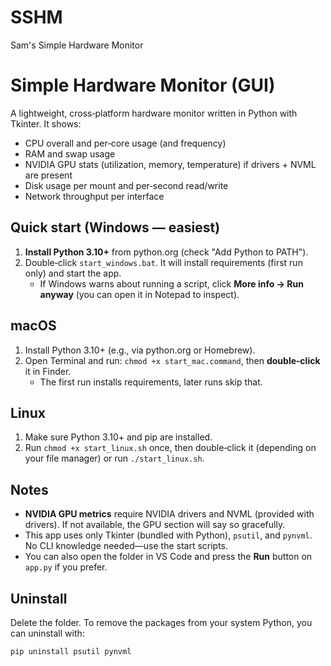 # SSHM
Sam's Simple Hardware Monitor



# Simple Hardware Monitor (GUI)

A lightweight, cross‑platform hardware monitor written in Python with Tkinter. It shows:
- CPU overall and per‑core usage (and frequency)
- RAM and swap usage
- NVIDIA GPU stats (utilization, memory, temperature) if drivers + NVML are present
- Disk usage per mount and per‑second read/write
- Network throughput per interface

## Quick start (Windows — easiest)
1. **Install Python 3.10+** from python.org (check "Add Python to PATH").
2. Double‑click `start_windows.bat`. It will install requirements (first run only) and start the app.
   - If Windows warns about running a script, click **More info → Run anyway** (you can open it in Notepad to inspect).

## macOS
1. Install Python 3.10+ (e.g., via python.org or Homebrew).
2. Open Terminal and run: `chmod +x start_mac.command`, then **double‑click** it in Finder.
   - The first run installs requirements, later runs skip that.

## Linux
1. Make sure Python 3.10+ and pip are installed.
2. Run `chmod +x start_linux.sh` once, then double‑click it (depending on your file manager) or run `./start_linux.sh`.

## Notes
- **NVIDIA GPU metrics** require NVIDIA drivers and NVML (provided with drivers). If not available, the GPU section will say so gracefully.
- This app uses only Tkinter (bundled with Python), `psutil`, and `pynvml`. No CLI knowledge needed—use the start scripts.
- You can also open the folder in VS Code and press the **Run** button on `app.py` if you prefer.

## Uninstall
Delete the folder. To remove the packages from your system Python, you can uninstall with:
```
pip uninstall psutil pynvml
```
